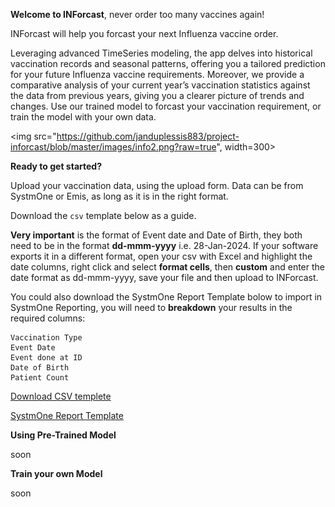 **Welcome to INForcast**, never order too many vaccines again!

INForcast will help you forcast your next Influenza vaccine order.

Leveraging advanced TimeSeries modeling, the app delves into historical vaccination records and seasonal patterns, offering you a tailored prediction for your future Influenza vaccine requirements. Moreover, we provide a comparative analysis of your current year’s vaccination statistics against the data from previous years, giving you a clearer picture of trends and changes. Use our trained model to forcast your vaccination requirement, or train the model with your own data.

<img src="https://github.com/janduplessis883/project-inforcast/blob/master/images/info2.png?raw=true", width=300>

**Ready to get started?**

Upload your vaccination data, using the upload form. Data can be from SystmOne or Emis, as long as it is in the right format. 

Download the `csv` template below as a guide. 

**Very important** is the format of Event date and Date of Birth, they both need to be in the format **dd-mmm-yyyy** i.e. 28-Jan-2024. If your software exports it in a different format, open your csv with Excel and highlight the date columns, right click and select **format cells**, then **custom** and enter the date format as dd-mmm-yyyy, save your file and then upload to INForcast. 

You could also download the SystmOne Report Template bolow to import in SystmOne Reporting, you will need to **breakdown** your results in the required columns:

```
Vaccination Type
Event Date
Event done at ID
Date of Birth
Patient Count
```

[Download CSV templete](https://github.com/janduplessis883/project-inforcast/blob/master/inforcast/sampledata/csv_template.csv)

[SystmOne Report Template](https://github.com/janduplessis883/project-inforcast/blob/master/images/INForcast-SystmOne-Search.rpt)

**Using Pre-Trained Model**

soon

**Train your own Model**

soon
